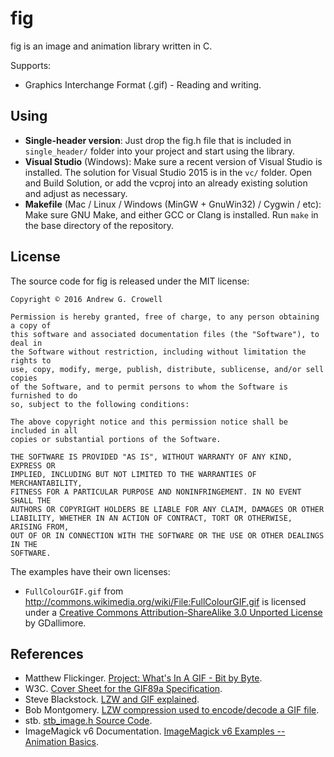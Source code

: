 fig
===

fig is an image and animation library written in C.

Supports:

* Graphics Interchange Format (.gif) - Reading and writing.

Using
-----

* **Single-header version**: Just drop the fig.h file that is included in `single_header/` folder into your project and start using the library.
* **Visual Studio** (Windows): Make sure a recent version of Visual Studio is installed. The solution for Visual Studio 2015 is in the `vc/` folder. Open and Build Solution, or add the vcproj into an already existing solution and adjust as necessary.
* **Makefile** (Mac / Linux / Windows (MinGW + GnuWin32) / Cygwin / etc): Make sure GNU Make, and either GCC or Clang is installed. Run `make` in the base directory of the repository.

License
-------

The source code for fig is released under the MIT license:

    Copyright © 2016 Andrew G. Crowell

    Permission is hereby granted, free of charge, to any person obtaining a copy of
    this software and associated documentation files (the "Software"), to deal in
    the Software without restriction, including without limitation the rights to
    use, copy, modify, merge, publish, distribute, sublicense, and/or sell copies
    of the Software, and to permit persons to whom the Software is furnished to do
    so, subject to the following conditions:

    The above copyright notice and this permission notice shall be included in all
    copies or substantial portions of the Software.

    THE SOFTWARE IS PROVIDED "AS IS", WITHOUT WARRANTY OF ANY KIND, EXPRESS OR
    IMPLIED, INCLUDING BUT NOT LIMITED TO THE WARRANTIES OF MERCHANTABILITY,
    FITNESS FOR A PARTICULAR PURPOSE AND NONINFRINGEMENT. IN NO EVENT SHALL THE 
    AUTHORS OR COPYRIGHT HOLDERS BE LIABLE FOR ANY CLAIM, DAMAGES OR OTHER
    LIABILITY, WHETHER IN AN ACTION OF CONTRACT, TORT OR OTHERWISE, ARISING FROM,
    OUT OF OR IN CONNECTION WITH THE SOFTWARE OR THE USE OR OTHER DEALINGS IN THE
    SOFTWARE.

The examples have their own licenses:

* `FullColourGIF.gif` from http://commons.wikimedia.org/wiki/File:FullColourGIF.gif is licensed under a [Creative Commons Attribution-ShareAlike 3.0 Unported License][1] by GDallimore.

[1]: http://creativecommons.org/licenses/by-sa/3.0/

References
----------

* Matthew Flickinger. [Project: What's In A GIF - Bit by Byte][2].
* W3C. [Cover Sheet for the GIF89a Specification][3].
* Steve Blackstock. [LZW and GIF explained][4].
* Bob Montgomery. [LZW compression used to encode/decode a GIF file][5].
* stb. [stb_image.h Source Code][6].
* ImageMagick v6 Documentation. [ImageMagick v6 Examples -- Animation Basics][7].

[2]: http://www.matthewflickinger.com/lab/whatsinagif/bits_and_bytes.asp
[3]: http://www.w3.org/Graphics/GIF/spec-gif89a.txt
[4]: http://gingko.homeip.net/docs/file_formats/lzwgif.html#ste
[5]: http://gingko.homeip.net/docs/file_formats/lzwgif.html#bob
[6]: https://github.com/nothings/stb/blob/master/stb_image.h
[7]: http://www.imagemagick.org/Usage/anim_basics/
